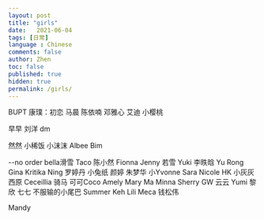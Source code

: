 ```yaml
---
layout: post
title: "girls"
date:   2021-06-04
tags: [日常]
language : Chinese
comments: false
author: Zhen
toc: false
published: true
hidden: true
permalink: /girls/
---
```

BUPT
康璞：初恋
马晨
陈依喃
邓雅心
艾迪
小樱桃

早早
刘洋
dm

然然
小稀饭
小沫沫
Albee
Bim

--no order
bella滑雪
Taco
陈小然
Fionna
Jenny
若雪
Yuki
李昳晗
Yu Rong
Gina
Kritika
Ning
罗婷丹
小兔纸
颜婷
朱梦华
小Yvonne
Sara
Nicole HK
小灰灰
西原
Ceceillia 骑马
可可Coco
Amely
Mary Ma
Minna
Sherry
GW
云云
Yumi
黎欣
七七 不服输的小尾巴 
Summer Keh
Lili
Meca
钱松伟

Mandy
<!--stackedit_data:
eyJoaXN0b3J5IjpbODU2Njk1MTM2LDEyODM2MjI2NTUsMzI2MD
EyNDQ1LC02MDIyMTc5NiwxMjI2NTMzMTc0LC04MzU5Njk1OTcs
LTcyMDQwMjEwMyw5MzA3NDIzNSwxNjcwMjgzOTk0LDQxOTg0NT
M0LC01OTI5NzM0ODUsLTEwMTU1Mzk1NjYsLTEwMjA1NDgyMzVd
fQ==
-->